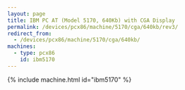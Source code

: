 ```yaml
---
layout: page
title: IBM PC AT (Model 5170, 640Kb) with CGA Display
permalink: /devices/pcx86/machine/5170/cga/640kb/rev3/
redirect_from:
  - /devices/pcx86/machine/5170/cga/640kb/
machines:
  - type: pcx86
    id: ibm5170
---
```


{% include machine.html id="ibm5170" %}
